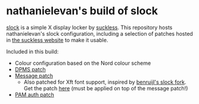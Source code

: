 # nathanielevan's build of slock

[slock](https://tools.suckless.org/slock/) is a simple X display locker by [suckless](https://suckless.org). This repository hosts nathanielevan's slock configuration, including a selection of patches hosted in [the suckless website](https://tools.suckless.org/slock/patches/) to make it usable.

Included in this build:
- Colour configuration based on the Nord colour scheme
- [DPMS patch](https://tools.suckless.org/slock/patches/dpms/)
- [Message patch](https://tools.suckless.org/slock/patches/message/)
  * Also patched for Xft font support, inspired by [benruijl's slock fork](https://github.com/benruijl/sflock/tree/xft). Get the patch [here](xft-support.patch) (must be applied on top of the message patch!)
- [PAM auth patch](https://tools.suckless.org/slock/patches/pam_auth/)
